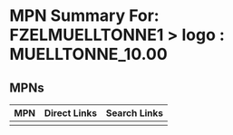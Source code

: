 



# MPN Summary For: FZELMUELLTONNE1 > logo : MUELLTONNE_10.00

## MPNs
  

|MPN|Direct Links|Search Links|
| :--- | :--- | :--- |
||||

